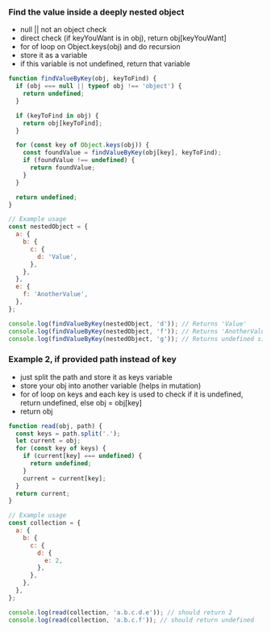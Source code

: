 ### Find the value inside a deeply nested object

- null || not an object check
- direct check (if keyYouWant is in obj), return obj[keyYouWant]
- for of loop on Object.keys(obj) and do recursion
- store it as a variable
- if this variable is not undefined, return that variable

```js
function findValueByKey(obj, keyToFind) {
  if (obj === null || typeof obj !== 'object') {
    return undefined;
  }

  if (keyToFind in obj) {
    return obj[keyToFind];
  }

  for (const key of Object.keys(obj)) {
    const foundValue = findValueByKey(obj[key], keyToFind);
    if (foundValue !== undefined) {
      return foundValue;
    }
  }

  return undefined;
}

// Example usage
const nestedObject = {
  a: {
    b: {
      c: {
        d: 'Value',
      },
    },
  },
  e: {
    f: 'AnotherValue',
  },
};

console.log(findValueByKey(nestedObject, 'd')); // Returns 'Value'
console.log(findValueByKey(nestedObject, 'f')); // Returns 'AnotherValue'
console.log(findValueByKey(nestedObject, 'g')); // Returns undefined since key does not exist
```

### Example 2, if provided path instead of key
- just split the path and store it as keys variable
- store your obj into another variable (helps in mutation)
- for of loop on keys and each key is used to check if it is undefined, return undefined, else obj = obj[key]
- return obj

```js
function read(obj, path) {
  const keys = path.split('.');
  let current = obj;
  for (const key of keys) {
    if (current[key] === undefined) {
      return undefined;
    }
    current = current[key];
  }
  return current;
}

// Example usage
const collection = {
  a: {
    b: {
      c: {
        d: {
          e: 2,
        },
      },
    },
  },
};

console.log(read(collection, 'a.b.c.d.e')); // should return 2
console.log(read(collection, 'a.b.c.f')); // should return undefined
```
